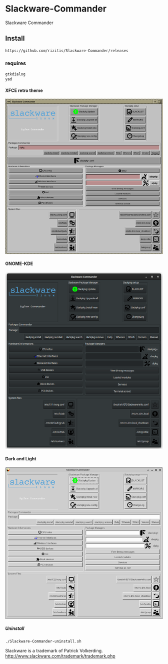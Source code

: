 # Slackware-Commander
Slackware Commander

## Install
```
https://github.com/rizitis/Slackware-Commander/releases
```
### requires
```
gtkdialog
yad
```
#### XFCE retro theme
![XFCE-RETRO](https://github.com/rizitis/Slackware-Commander/blob/main/SC-XFCE-RETRO.png?raw=true)

#### GNOME-KDE
![Slackware-Commander](https://github.com/rizitis/Slackware-Commander/raw/main/Slackware-Commander.png)
#### Dark and Light 
![Slackware-Commander1](https://github.com/rizitis/Slackware-Commander/raw/main/Slackware-Commander1.png)

##### Uninstall
```
./Slackware-Commander-uninstall.sh
```


Slackware is a trademark of Patrick Volkerding.
http://www.slackware.com/trademark/trademark.php
